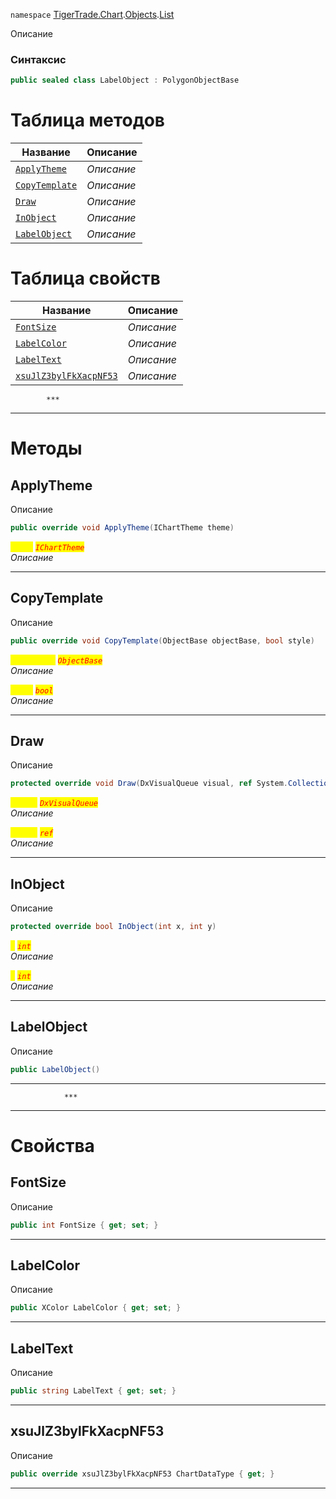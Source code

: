 
`namespace` [TigerTrade.Chart](../../../TigerTrade.Chart.md).[Objects](../../../TigerTrade.Chart/Objects.md).[List](../../../TigerTrade.Chart/Objects/List.md)


Описание

### Синтаксис
```csharp
public sealed class LabelObject : PolygonObjectBase
```


# Таблица методов
| Название | Описание |
| --- | --- |
| [`ApplyTheme`](./LabelObject.cs/Методы/ApplyTheme.md) | *Описание* |
| [`CopyTemplate`](./LabelObject.cs/Методы/CopyTemplate.md) | *Описание* |
| [`Draw`](./LabelObject.cs/Методы/Draw.md) | *Описание* |
| [`InObject`](./LabelObject.cs/Методы/InObject.md) | *Описание* |
| [`LabelObject`](./LabelObject.cs/Методы/LabelObject.md) | *Описание* |

# Таблица свойств
| Название | Описание |
| --- | --- |
| [`FontSize`](./LabelObject.cs/Свойства/FontSize.md) | *Описание* |
| [`LabelColor`](./LabelObject.cs/Свойства/LabelColor.md) | *Описание* |
| [`LabelText`](./LabelObject.cs/Свойства/LabelText.md) | *Описание* |
| [`xsuJlZ3bylFkXacpNF53`](./LabelObject.cs/Свойства/xsuJlZ3bylFkXacpNF53.md) | *Описание* |




            ***
  ***
  # Методы

## ApplyTheme
Описание

```csharp
public override void ApplyTheme(IChartTheme theme)
```

<mark style="color:yellow;">`theme`</mark> <mark style="color:red;">*`IChartTheme`*</mark>  
 *Описание*  


***                

## CopyTemplate
Описание

```csharp
public override void CopyTemplate(ObjectBase objectBase, bool style)
```
<mark style="color:yellow;">`objectBase`</mark> <mark style="color:red;">*`ObjectBase`*</mark>  
 *Описание*  

<mark style="color:yellow;">`style`</mark> <mark style="color:red;">*`bool`*</mark>  
 *Описание*  


***                

## Draw
Описание

```csharp
protected override void Draw(DxVisualQueue visual, ref System.Collections.Generic.List<ObjectLabelInfo> labels)
```
<mark style="color:yellow;">`visual`</mark> <mark style="color:red;">*`DxVisualQueue`*</mark>  
 *Описание*  

<mark style="color:yellow;">`System`</mark> <mark style="color:red;">*`ref`*</mark>  
 *Описание*  


***                

## InObject
Описание

```csharp
protected override bool InObject(int x, int y)
```
<mark style="color:yellow;">`x`</mark> <mark style="color:red;">*`int`*</mark>  
 *Описание*  

<mark style="color:yellow;">`y`</mark> <mark style="color:red;">*`int`*</mark>  
 *Описание*  


***                

## LabelObject
Описание

```csharp
public LabelObject()
```

***                
                ***
  ***
  # Свойства

## FontSize
Описание

```csharp
public int FontSize { get; set; }
```
***

## LabelColor
Описание

```csharp
public XColor LabelColor { get; set; }
```
***

## LabelText
Описание

```csharp
public string LabelText { get; set; }
```
***

## xsuJlZ3bylFkXacpNF53
Описание

```csharp
public override xsuJlZ3bylFkXacpNF53 ChartDataType { get; }
```
***

